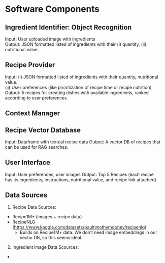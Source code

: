 # Software Components 

## Ingredient Identifier: Object Recognition  
Input: User uploaded image with ingredients    
Output: JSON formatted listed of ingredients with their (i) quantity, (ii) nutritional value.   

## Recipe Provider  
Input: (i) JSON formatted listed of ingredients with their quantity, nutritional value.  
(ii) User preferences (like prioritization of recipe time or recipe nutrition) 
Output: 5 recipes for creating dishes with available ingredients, ranked according to user preferences.

## Context Manager 

## Recipe Vector Database
Input: Dataframe with textual recipe data
Output: A vector DB of recipes that can be used for RAG searches.

## User Interface 
Input: User preferences, user images
Output: Top 5 Recipes (each recipe has its ingredients, instructions, nutritional value, and recipe link attached)


## Data Sources

1. Recipe Data Sources:
- Recipe1M+ (images + recipe data)
- RecipeNLG (https://www.kaggle.com/datasets/paultimothymooney/recipenlg)
  - Builds on Recipe1M+ data. We don't need image embeddings in our vector DB, so this seems ideal.
 
2. Ingredient image Data Scources:
- 
